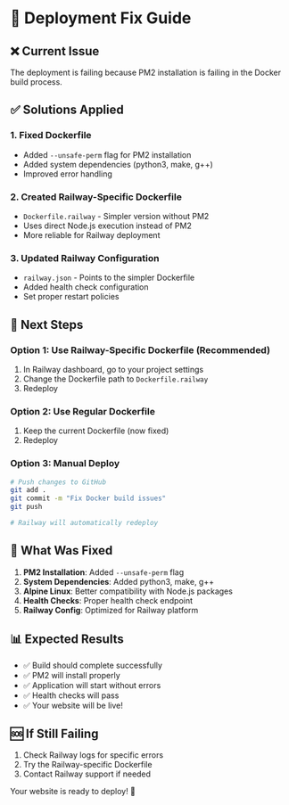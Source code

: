 # 🚀 Deployment Fix Guide

## ❌ **Current Issue**
The deployment is failing because PM2 installation is failing in the Docker build process.

## ✅ **Solutions Applied**

### 1. **Fixed Dockerfile**
- Added `--unsafe-perm` flag for PM2 installation
- Added system dependencies (python3, make, g++)
- Improved error handling

### 2. **Created Railway-Specific Dockerfile**
- `Dockerfile.railway` - Simpler version without PM2
- Uses direct Node.js execution instead of PM2
- More reliable for Railway deployment

### 3. **Updated Railway Configuration**
- `railway.json` - Points to the simpler Dockerfile
- Added health check configuration
- Set proper restart policies

## 🚀 **Next Steps**

### **Option 1: Use Railway-Specific Dockerfile (Recommended)**
1. In Railway dashboard, go to your project settings
2. Change the Dockerfile path to `Dockerfile.railway`
3. Redeploy

### **Option 2: Use Regular Dockerfile**
1. Keep the current Dockerfile (now fixed)
2. Redeploy

### **Option 3: Manual Deploy**
```bash
# Push changes to GitHub
git add .
git commit -m "Fix Docker build issues"
git push

# Railway will automatically redeploy
```

## 🔧 **What Was Fixed**

1. **PM2 Installation**: Added `--unsafe-perm` flag
2. **System Dependencies**: Added python3, make, g++
3. **Alpine Linux**: Better compatibility with Node.js packages
4. **Health Checks**: Proper health check endpoint
5. **Railway Config**: Optimized for Railway platform

## 📊 **Expected Results**

- ✅ Build should complete successfully
- ✅ PM2 will install properly
- ✅ Application will start without errors
- ✅ Health checks will pass
- ✅ Your website will be live!

## 🆘 **If Still Failing**

1. Check Railway logs for specific errors
2. Try the Railway-specific Dockerfile
3. Contact Railway support if needed

Your website is ready to deploy! 🎉
